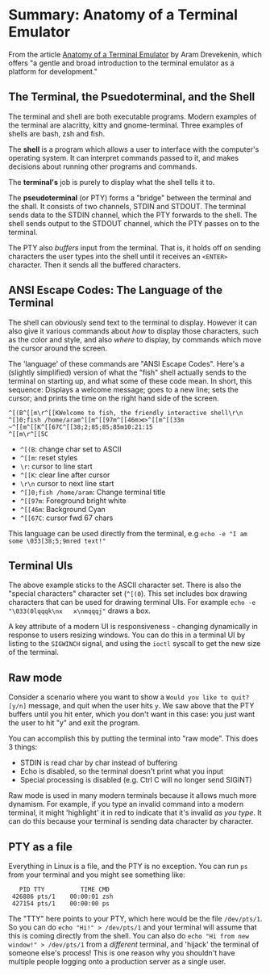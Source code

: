# Summary: Anatomy of a Terminal Emulator

From the article [Anatomy of a Terminal Emulator](https://poor.dev/terminal-anatomy/) by Aram Drevekenin, which offers "a gentle and broad introduction to the terminal emulator as a platform for development."

## The Terminal, the Psuedoterminal, and the Shell
The terminal and shell are both executable programs. Modern examples of the terminal are alacritty, kitty and gnome-terminal. Three examples of shells are bash, zsh and fish.

The **shell** is a program which allows a user to interface with the computer's operating system. It can interpret commands passed to it, and makes decisions about running other programs and commands.

The **terminal's** job is purely to display what the shell tells it to.

The **pseudoterminal** (or PTY) forms a "bridge" between the terminal and the shall. It consists of two channels, STDIN and STDOUT. The terminal sends data to the STDIN channel, which the PTY forwards to the shell. The shell sends output to the STDOUT channel, which the PTY passes on to the terminal.

The PTY also _buffers_ input from the terminal. That is, it holds off on sending characters the user types into the shell until it receives an `<ENTER>` character. Then it sends all the buffered characters.

## ANSI Escape Codes: The Language of the Terminal
The shell can obviously send text to the terminal to display. However it can also give it various commands about _how_ to display those characters, such as the color and style, and also _where_ to display, by commands which move the cursor around the screen.

The 'language' of these commands are "ANSI Escape Codes". Here's a (slightly simplified) version of what the "fish" shell actually sends to the terminal on starting up, and what some of these code mean. In short, this sequence: Displays a welcome message; goes to a new line; sets the cursor; and prints the time on the right hand side of the screen.

```
^[(B^[[m\r^[[KWelcome to fish, the friendly interactive shell\r\n
^[]0;fish /home/aram^[[m^[[97m^[[46m⋊>^[[m^[[33m ~^[[m^[[K^[[67C^[[38;2;85;85;85m10:21:15
^[[m\r^[[5C
```

* `^[(B`: change char set to ASCII
* `^[[m`: reset styles
* `\r`: cursor to line start
* `^[[K`: clear line after cursor
* `\r\n` cursor to next line start
* `^[]0;fish /home/aram`: Change terminal title
* `^[[97m`: Foreground bright white
* `^[[46m`: Background Cyan
* `^[[67C`: cursor fwd 67 chars

This language can be used directly from the terminal, e.g `echo -e "I am some \033[38;5;9mred text!"`

## Terminal UIs
The above example sticks to the ASCII character set. There is also the "special characters" character set (`^[(0`). This set includes box drawing characters that can be used for drawing terminal UIs. For example `echo -e "\033(0lqqqk\nx   x\nmqqqj"` draws a box.

A key attribute of a modern UI is responsiveness - changing dynamically in response to users resizing windows. You can do this in a terminal UI by listing to the `SIGWINCH` signal, and using the `ioctl` syscall to get the new size of the terminal.

## Raw mode
Consider a scenario where you want to show a `Would you like to quit? [y/n]` message, and quit when the user hits `y`. We saw above that the PTY buffers until you hit enter, which you don't want in this case: you just want the user to hit "y" and exit the program.

You can accomplish this by putting the terminal into "raw mode". This does 3 things:

* STDIN is read char by char instead of buffering
* Echo is disabled, so the terminal doesn't print what you input
* Special processing is disabled (e.g. Ctrl C will no longer send SIGINT)

Raw mode is used in many modern terminals because it allows much more dynamism. For example, if you type an invalid command into a modern terminal, it might 'highlight' it in red to indicate that it's invalid _as you type_. It can do this because your terminal is sending data character by character.

## PTY as a file
Everything in Linux is a file, and the PTY is no exception. You can run `ps` from your terminal and you might see something like:

```
   PID TTY          TIME CMD
 426886 pts/1    00:00:01 zsh
 427154 pts/1    00:00:00 ps
```

The "TTY" here points to your PTY, which here would be the file `/dev/pts/1`. So you can do `echo "Hi!" > /dev/pts/1` and your terminal will assume that this is coming directly from the shell. You can also do `echo "Hi from new window!" > /dev/pts/1` from a _different_ terminal, and 'hijack' the terminal of someone else's process! This is one reason why you shouldn't have multiple people logging onto a production server as a single user.

